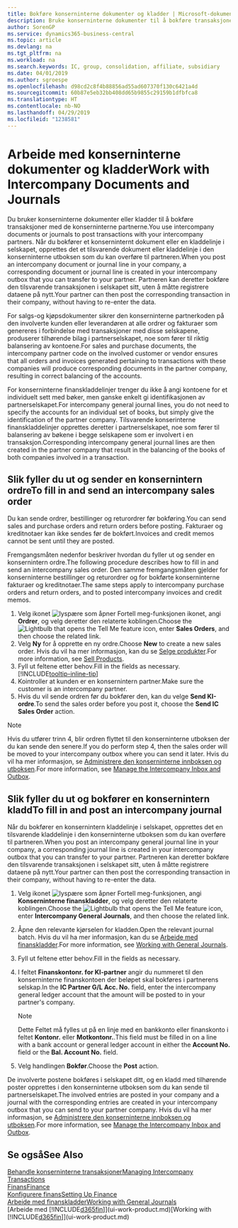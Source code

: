```yaml
---
title: Bokføre konserninterne dokumenter og kladder | Microsoft-dokumentasjon
description: Bruke konserninterne dokumenter til å bokføre transaksjoner med de konserninterne partnerne.
author: SorenGP
ms.service: dynamics365-business-central
ms.topic: article
ms.devlang: na
ms.tgt_pltfrm: na
ms.workload: na
ms.search.keywords: IC, group, consolidation, affiliate, subsidiary
ms.date: 04/01/2019
ms.author: sgroespe
ms.openlocfilehash: d98cd2c8f4b88856ad55ad607370f130c6421a4d
ms.sourcegitcommit: 60b87e5eb32bb408dd65b9855c29159b1dfbfca8
ms.translationtype: HT
ms.contentlocale: nb-NO
ms.lasthandoff: 04/29/2019
ms.locfileid: "1238581"
---
```

# <a name="work-with-intercompany-documents-and-journals"></a><span data-ttu-id="b710b-103">Arbeide med konserninterne dokumenter og kladder</span><span class="sxs-lookup"><span data-stu-id="b710b-103">Work with Intercompany Documents and Journals</span></span>
<span data-ttu-id="b710b-104">Du bruker konserninterne dokumenter eller kladder til å bokføre transaksjoner med de konserninterne partnerne.</span><span class="sxs-lookup"><span data-stu-id="b710b-104">You use intercompany documents or journals to post transactions with your intercompany partners.</span></span> <span data-ttu-id="b710b-105">Når du bokfører et konserninternt dokument eller en kladdelinje i selskapet, opprettes det et tilsvarende dokument eller kladdelinje i den konserninterne utboksen som du kan overføre til partneren.</span><span class="sxs-lookup"><span data-stu-id="b710b-105">When you post an intercompany document or journal line in your company, a corresponding document or journal line is created in your intercompany outbox that you can transfer to your partner.</span></span> <span data-ttu-id="b710b-106">Partneren kan deretter bokføre den tilsvarende transaksjonen i selskapet sitt, uten å måtte registrere dataene på nytt.</span><span class="sxs-lookup"><span data-stu-id="b710b-106">Your partner can then post the corresponding transaction in their company, without having to re-enter the data.</span></span>

<span data-ttu-id="b710b-107">For salgs-og kjøpsdokumenter sikrer den konserninterne partnerkoden på den involverte kunden eller leverandøren at alle ordrer og fakturaer som genereres i forbindelse med transaksjoner med disse selskapene, produserer tilhørende bilag i partnerselskapet, noe som fører til riktig balansering av kontoene.</span><span class="sxs-lookup"><span data-stu-id="b710b-107">For sales and purchase documents, the intercompany partner code on the involved customer or vendor ensures that all orders and invoices generated pertaining to transactions with these companies will produce corresponding documents in the partner company, resulting in correct balancing of the accounts.</span></span>

<span data-ttu-id="b710b-108">For konserninterne finanskladdelinjer trenger du ikke å angi kontoene for et individuelt sett med bøker, men ganske enkelt gi identifikasjonen av partnerselskapet.</span><span class="sxs-lookup"><span data-stu-id="b710b-108">For intercompany general journal lines, you do not need to specify the accounts for an individual set of books, but simply give the identification of the partner company.</span></span> <span data-ttu-id="b710b-109">Tilsvarende konserinterne finanskladdelinjer opprettes deretter i partnerselskapet, noe som fører til balansering av bøkene i begge selskapene som er involvert i en transaksjon.</span><span class="sxs-lookup"><span data-stu-id="b710b-109">Corresponding intercompany general journal lines are then created in the partner company that result in the balancing of the books of both companies involved in a transaction.</span></span>

## <a name="to-fill-in-and-send-an-intercompany-sales-order"></a><span data-ttu-id="b710b-110">Slik fyller du ut og sender en konsernintern ordre</span><span class="sxs-lookup"><span data-stu-id="b710b-110">To fill in and send an intercompany sales order</span></span>
<span data-ttu-id="b710b-111">Du kan sende ordrer, bestillinger og returordrer før bokføring.</span><span class="sxs-lookup"><span data-stu-id="b710b-111">You can send sales and purchase orders and return orders before posting.</span></span> <span data-ttu-id="b710b-112">Fakturaer og kreditnotaer kan ikke sendes før de bokført.</span><span class="sxs-lookup"><span data-stu-id="b710b-112">Invoices and credit memos cannot be sent until they are posted.</span></span>

<span data-ttu-id="b710b-113">Fremgangsmåten nedenfor beskriver hvordan du fyller ut og sender en konsernintern ordre.</span><span class="sxs-lookup"><span data-stu-id="b710b-113">The following procedure describes how to fill in and send an intercompany sales order.</span></span> <span data-ttu-id="b710b-114">Den samme fremgangsmåten gjelder for konserninterne bestillinger og returordrer og for bokførte konserninterne fakturaer og kreditnotaer.</span><span class="sxs-lookup"><span data-stu-id="b710b-114">The same steps apply to intercompany purchase orders and return orders, and to posted intercompany invoices and credit memos.</span></span>  

1. <span data-ttu-id="b710b-115">Velg ikonet ![lyspære som åpner Fortell meg-funksjonen](media/ui-search/search_small.png "Fortell hva du vil gjøre") ikonet, angi **Ordrer**, og velg deretter den relaterte koblingen.</span><span class="sxs-lookup"><span data-stu-id="b710b-115">Choose the ![Lightbulb that opens the Tell Me feature](media/ui-search/search_small.png "Tell me what you want to do") icon, enter **Sales Orders**, and then choose the related link.</span></span>  
2. <span data-ttu-id="b710b-116">Velg **Ny** for å opprette en ny ordre.</span><span class="sxs-lookup"><span data-stu-id="b710b-116">Choose **New** to create a new sales order.</span></span> <span data-ttu-id="b710b-117">Hvis du vil ha mer informasjon, kan du se [Selge produkter](sales-how-sell-products.md).</span><span class="sxs-lookup"><span data-stu-id="b710b-117">For more information, see [Sell Products](sales-how-sell-products.md).</span></span>  
3. <span data-ttu-id="b710b-118">Fyll ut feltene etter behov.</span><span class="sxs-lookup"><span data-stu-id="b710b-118">Fill in the fields as necessary.</span></span> [!INCLUDE[tooltip-inline-tip](includes/tooltip-inline-tip_md.md)]
4. <span data-ttu-id="b710b-119">Kointroller at kunden er en konsernintern partner.</span><span class="sxs-lookup"><span data-stu-id="b710b-119">Make sure the customer is an intercompany partner.</span></span>
5. <span data-ttu-id="b710b-120">Hvis du vil sende ordren før du bokfører den, kan du velge **Send KI-ordre**.</span><span class="sxs-lookup"><span data-stu-id="b710b-120">To send the sales order before you post it, choose the **Send IC Sales Order** action.</span></span>

> [!NOTE]
> <span data-ttu-id="b710b-121">Hvis du utfører trinn 4, blir ordren flyttet til den konserninterne utboksen der du kan sende den senere.</span><span class="sxs-lookup"><span data-stu-id="b710b-121">If you do perform step 4, then the sales order will be moved to your intercompany outbox where you can send it later.</span></span> <span data-ttu-id="b710b-122">Hvis du vil ha mer informasjon, se [Administrere den konserninterne innboksen og utboksen](intercompany-how-manage-intercompany-inbox.md).</span><span class="sxs-lookup"><span data-stu-id="b710b-122">For more information, see [Manage the Intercompany Inbox and Outbox](intercompany-how-manage-intercompany-inbox.md).</span></span>

## <a name="to-fill-in-and-post-an-intercompany-journal"></a><span data-ttu-id="b710b-123">Slik fyller du ut og bokfører en konsernintern kladd</span><span class="sxs-lookup"><span data-stu-id="b710b-123">To fill in and post an intercompany journal</span></span>
<span data-ttu-id="b710b-124">Når du bokfører en konsernintern kladdelinje i selskapet, opprettes det en tilsvarende kladdelinje i den konserninterne utboksen som du kan overføre til partneren.</span><span class="sxs-lookup"><span data-stu-id="b710b-124">When you post an intercompany general journal line in your company, a corresponding journal line is created in your intercompany outbox that you can transfer to your partner.</span></span> <span data-ttu-id="b710b-125">Partneren kan deretter bokføre den tilsvarende transaksjonen i selskapet sitt, uten å måtte registrere dataene på nytt.</span><span class="sxs-lookup"><span data-stu-id="b710b-125">Your partner can then post the corresponding transaction in their company, without having to re-enter the data.</span></span>

1. <span data-ttu-id="b710b-126">Velg ikonet ![lyspære som åpner Fortell meg-funksjonen](media/ui-search/search_small.png "Fortell hva du vil gjøre"), angi **Konserninterne finanskladder**, og velg deretter den relaterte koblingen.</span><span class="sxs-lookup"><span data-stu-id="b710b-126">Choose the ![Lightbulb that opens the Tell Me feature](media/ui-search/search_small.png "Tell me what you want to do") icon, enter **Intercompany General Journals**, and then choose the related link.</span></span>  
2. <span data-ttu-id="b710b-127">Åpne den relevante kjørselen for kladden.</span><span class="sxs-lookup"><span data-stu-id="b710b-127">Open the relevant journal batch.</span></span> <span data-ttu-id="b710b-128">Hvis du vil ha mer informasjon, kan du se [Arbeide med finanskladder](ui-work-general-journals.md).</span><span class="sxs-lookup"><span data-stu-id="b710b-128">For more information, see [Working with General Journals](ui-work-general-journals.md).</span></span>
3. <span data-ttu-id="b710b-129">Fyll ut feltene etter behov.</span><span class="sxs-lookup"><span data-stu-id="b710b-129">Fill in the fields as necessary.</span></span>
4. <span data-ttu-id="b710b-130">I feltet **Finanskontonr. for KI-partner** angir du nummeret til den konserninterne finanskontoen der beløpet skal bokføres i partnerens selskap.</span><span class="sxs-lookup"><span data-stu-id="b710b-130">In the **IC Partner G/L Acc. No.** field, enter the intercompany general ledger account that the amount will be posted to in your partner's company.</span></span>

    > [!NOTE]
    > <span data-ttu-id="b710b-131">Dette Feltet må fylles ut på en linje med en bankkonto eller finanskonto i feltet **Kontonr.** eller **Motkontonr.**.</span><span class="sxs-lookup"><span data-stu-id="b710b-131">This field must be filled in on a line with a bank account or general ledger account in either the **Account No.** field or the **Bal. Account No.** field.</span></span>  
5. <span data-ttu-id="b710b-132">Velg handlingen **Bokfør**.</span><span class="sxs-lookup"><span data-stu-id="b710b-132">Choose the **Post** action.</span></span>

<span data-ttu-id="b710b-133">De involverte postene bokføres i selskapet ditt, og en kladd med tilhørende poster opprettes i den konserninterne utboksen som du kan sende til partnerselskapet.</span><span class="sxs-lookup"><span data-stu-id="b710b-133">The involved entries are posted in your company and a journal with the corresponding entries are created in your intercompany outbox that you can send to your partner company.</span></span> <span data-ttu-id="b710b-134">Hvis du vil ha mer informasjon, se [Administrere den konserninterne innboksen og utboksen](intercompany-how-manage-intercompany-inbox.md).</span><span class="sxs-lookup"><span data-stu-id="b710b-134">For more information, see [Manage the Intercompany Inbox and Outbox](intercompany-how-manage-intercompany-inbox.md).</span></span>

## <a name="see-also"></a><span data-ttu-id="b710b-135">Se også</span><span class="sxs-lookup"><span data-stu-id="b710b-135">See Also</span></span>
[<span data-ttu-id="b710b-136">Behandle konserninterne transaksjoner</span><span class="sxs-lookup"><span data-stu-id="b710b-136">Managing Intercompany Transactions</span></span>](intercompany-manage.md)  
[<span data-ttu-id="b710b-137">Finans</span><span class="sxs-lookup"><span data-stu-id="b710b-137">Finance</span></span>](finance.md)  
[<span data-ttu-id="b710b-138">Konfigurere finans</span><span class="sxs-lookup"><span data-stu-id="b710b-138">Setting Up Finance</span></span>](finance-setup-finance.md)  
[<span data-ttu-id="b710b-139">Arbeide med finanskladder</span><span class="sxs-lookup"><span data-stu-id="b710b-139">Working with General Journals</span></span>](ui-work-general-journals.md)  
<span data-ttu-id="b710b-140">[Arbeide med [!INCLUDE[d365fin](includes/d365fin_md.md)]](ui-work-product.md)</span><span class="sxs-lookup"><span data-stu-id="b710b-140">[Working with [!INCLUDE[d365fin](includes/d365fin_md.md)]](ui-work-product.md)</span></span>
